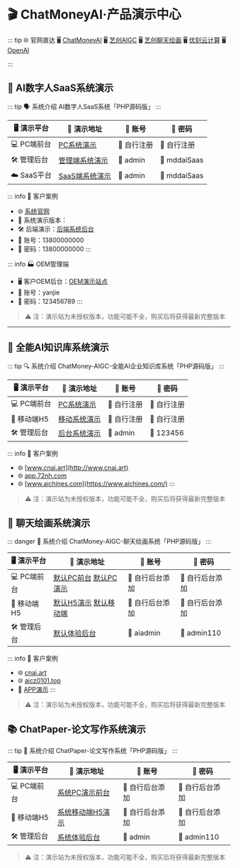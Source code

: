 <!--
 * @Author: 枭格科技 348310633@qq.com
 * @Date: 2024-10-08 13:22:10
 * @LastEditors: 枭格科技 348310633@qq.com
 * @LastEditTime: 2024-11-08 18:36:27
 * @FilePath: \chataigc-doc\product\aigc\demo.md
 * @Description: 这是默认设置,请设置`customMade`, 打开koroFileHeader查看配置 进行设置: https://github.com/OBKoro1/koro1FileHeader/wiki/%E9%85%8D%E7%BD%AE
-->
# 🎬 ChatMoneyAI·产品演示中心

::: tip 🌐 官网直达
🖥️ [ChatMoneyAI](https://www.urlnet.cn/)
🖥️ [艺创AIGC](https://openai.com/)
🖥️ [艺创聊天绘画](https://openai.com/)
🖥️ [优刻云计算](https://www.ucloud.cn/)
🖥️ [OpenAI](https://openai.com/)

:::

## 🤖 AI数字人SaaS系统演示

::: tip 🗣️ 系统介绍
AI数字人SaaS系统「PHP源码版」
:::

| 🖥️ 演示平台     | 🔗 演示地址                                                    | 🔑 账号     | 🔐 密码     |
| -------------- | ------------------------------------------------------------- | ---------- | ---------- |
| 💻 PC端前台   | [PC系统演示](https://0k3yq4u4.chatmoney.cn) | 📝 自行注册 | 🔐 自行注册 |
| 🛠️ 管理后台   | [管理端系统演示](https://iqujtpeg.chatmoney.cn/admin/) | 👤 admin | 🔑 mddaiSaas |
| ☁️ SaaS平台   | [SaaS端系统演示](https://dm-saas-demo.chatmoney.cn/platform/) | 👤 admin | 🔑 mddaiSaas |

::: info 📂 客户案例
- 🌐 [系统官网](http://urlnet.cn)
- 🚀 系统演示版本：
- 🛠️ 后端演示：[后端系统后台](https://1.jiweiyun.com/admin)
- 👤 账号：13800000000
- 🔐 密码：13800000000
:::

::: info 🏭 OEM管理端
- 🖥️ 客户OEM后台：[OEM演示站点](https://aisaas.11949.cn/admin/)
- 👤 账号：yanjie
- 🔐 密码：123456789
:::

> ⚠️ 注：演示站为未授权版本，功能可能不全，购买后将获得最新完整版本

---

## 🧠 全能AI知识库系统演示

::: tip 🔍 系统介绍
ChatMoney-AIGC-全能AI企业知识库系统「PHP源码版」
:::

| 🖥️ 演示平台     | 🔗 演示地址                                                    | 🔑 账号     | 🔐 密码     |
| -------------- | ------------------------------------------------------------- | ---------- | ---------- |
| 💻 PC端前台   | [PC系统演示](https://ai.chatmoney.cn/)             | 📝 自行注册 | 🔐 自行注册 |
| 📱 移动端H5   | [移动系统演示](https://ai.chatmoney.cn/mobile/) | 📝 自行注册 | 🔐 自行注册 |
| 🛠️ 管理后台   | [后台系统演示](https://ai-demo.chatmoney.cn/admin) | 👤 admin | 🔑 123456 |

::: info 📂 客户案例
- 🌐 [www.cnai.art](http://www.cnai.art)
- 🌐 [app.72nh.com](http://app.72nh.com)
- 🌐 [www.aichines.com](https://www.aichines.com/)
:::

> ⚠️ 注：演示站为未授权版本，功能可能不全，购买后将获得最新完整版本



## 🎨 聊天绘画系统演示

::: danger 🎨 系统介绍
ChatMoney-AIGC-聊天绘画系统「PHP源码版」
:::

| 🖥️ 演示平台     | 🔗 演示地址                                                                              | 🔑 账号         | 🔐 密码         |
| -------------- | --------------------------------------------------------------------------------------- | -------------- | -------------- |
| 💻 PC端前台   | [默认PC前台](https://ai1.demo.yixiangonline.com/) [默认PC演示 ](https://cnai.art/)                 | 📝 自行后台添加 | 🔐 自行后台添加 |
| 📱 移动端H5   | [默认H5演示](https://ai1.demo.yixiangonline.com/mobile/) [默认移动端](https://cnai.art/mobile/) | 📝 自行后台添加 | 🔐 自行后台添加 |
| 🛠️ 管理后台   | [默认体验后台](https://ai1.demo.yixiangonline.com/admin/)   | 👤 aiadmin      | 🔑 admin110     |

::: info 📂 客户案例
- 🌐 [cnai.art](http://cnai.art)
- 🌐 [aicz0101.top](https://aicz0101.top)
- 📱 [APP演示](https://www.123865.com/s/AIVRVv-eEIJA)
:::

> ⚠️ 注：演示站为未授权版本，功能可能不全，购买后将获得最新完整版本

 

## 📚 ChatPaper-论文写作系统演示

::: tip 📖 系统介绍
ChatPaper-论文写作系统「PHP源码版」
:::

| 🖥️ 演示平台     | 🔗 演示地址                                                                            | 🔑 账号         | 🔐 密码         |
| -------------- | ------------------------------------------------------------------------------------- | -------------- | -------------- |
| 💻 PC端前台   | [系统PC演示前台](https://cp.demo.yixiangonline.com/)               | 📝 自行后台添加 | 🔐 自行后台添加 |
| 📱 移动端H5   | [系统移动端H5演示](https://cp.demo.yixiangonline.com/mobile/) | 📝 自行后台添加 | 🔐 自行后台添加 |
| 🛠️ 管理后台   | [系统体验后台](https://cp.demo.yixiangonline.com/admin/)   | 👤 admin        | 🔑 admin110     |

> ⚠️ 注：演示站为未授权版本，功能可能不全，购买后将获得最新完整版本
